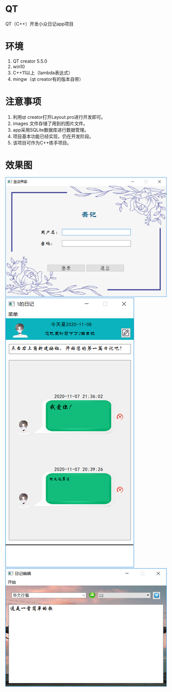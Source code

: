# QT
QT（C++）开发小众日记app项目
# 环境
1. QT creator 5.5.0
2. win10
3. C++11以上（lambda表达式）
4. mingw（qt creator有的版本自带）
# 注意事项
1. 利用qt creator打开Layout.pro进行开发即可。
2. images 文件存储了用到的图片文件。
3. app采用SQLite数据库进行数据管理。
4. 项目基本功能已经实现，仍在开发阶段。
5. 该项目可作为C++练手项目。

# 效果图
![Alt text](/IMG/1.png)
![Alt text](/IMG/2.png)
![Alt text](/IMG/3.png)
